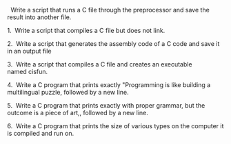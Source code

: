   Write a script that runs a C file through the preprocessor and save the result into another file. 

1.  Write a script that compiles a C file but does not link. 

2.  Write a script that generates the assembly code of a C code and save it in an output file 

3.  Write a script that compiles a C file and creates an executable named cisfun. 

4.  Write a C program that prints exactly "Programming is like building a multilingual puzzle, followed by a new line. 

5.  Write a C program that prints exactly with proper grammar, but the outcome is a piece of art,, followed by a new line. 

6.  Write a C program that prints the size of
various types on the computer it is compiled and run on.


